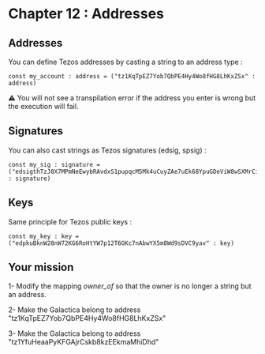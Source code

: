 # Chapter 12 : Addresses

## Addresses

You can define Tezos addresses by casting a string to an address type :

```
const my_account : address = ("tz1KqTpEZ7Yob7QbPE4Hy4Wo8fHG8LhKxZSx" : address)
```

⚠️ You will not see a transpilation error if the address you enter is wrong but the execution will fail.

## Signatures

You can also cast strings as Tezos signatures (edsig, spsig) :

```
const my_sig : signature = ("edsigthTzJ8X7MPmNeEwybRAvdxS1pupqcM5Mk4uCuyZAe7uEk68YpuGDeViW8wSXMrCi5CwoNgqs8V2w8ayB5dMJzrYCHhD8C7" : signature)
```

## Keys

Same principle for Tezos public keys :

```
const my_key : key = ("edpkuBknW28nW72KG6RoHtYW7p12T6GKc7nAbwYX5m8Wd9sDVC9yav" : key)
```

## Your mission

<!-- prettier-ignore -->
1- Modify the mapping *owner\_of* so that the owner is no longer a string but an address.

2- Make the Galactica belong to address "tz1KqTpEZ7Yob7QbPE4Hy4Wo8fHG8LhKxZSx"

3- Make the Galactica belong to address "tz1YfuHeaaPyKFGAjrCskb8kzEEkmaMhiDhd"
